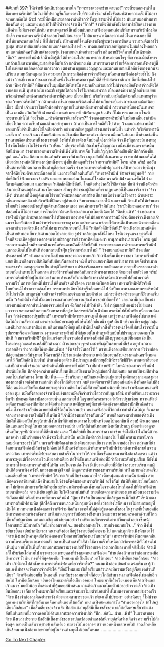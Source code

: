 ##บทที่ 897: ให้เจ้าหนีก่อนสิบช่วงลมหายใจ
“เทพราชาดวงตาซ้าย ตายซะ!”
กระบี่ระลอกเงาดำในมือเทพราตรีทมิฬ ในวินาทีที่ปรากฏขึ้นก็แทงตรงไปที่จ้าวเฟิงซึ่งกำลังนั่งขัดสมาธิด้วยความเร็วที่ไม่อาจจะหลบหลีกได้
ฉัวะ!
กระบี่ที่เหมือนระลอกเงาดำเกินกว่าชั้นรูปธรรมทั่วไปไปแล้ว มันแทบมองข้ามการป้องกันต่างๆ และแทงทะลุเข้าไปที่หัวใจของจ้าวเฟิง
“อ๊าก!”
จ้าวเฟิงที่กำลังนั่งขัดสมาธิาฝึกตนร่างกายแข็งค้าง ไม่มีแรงจะโต้กลับ
ภาพเหตุการณ์นี้เหมือนกับหนานเฟิงอ๋องตอนก่อนนี้ที่เทพราตรีทมิฬลงมือสำเร็จ
เพราะเทพราตรีทมิฬจะลอบโจมตีก่อน ระยะที่ใกล้มากขนาดนี้และความเร็วในการลงกระบี่ก็ทำให้ยากจะหลบหลีกได้
ยิ่งไปกว่านั้น
เป้าหมายที่โดนสังหารยังอยู่ระหว่างการฝึกตน รวบรวมจิตเอาไว้สูงสุด ประสาทสัมผัสที่มีต่อภายนอกจึงลดลงไป
พรึ่บ~
บาดแผลบริเวณอกที่ถูกแทงไม่มีเลือดไหลออกมา แต่กลับเกิดควันสีเทาดำลอยกรุ่น ร่างกายเน่าเฟะอย่างรวดเร็ว กลิ่นอายชีวิตก็หายไปในฉับพลัน
“หืม?”
เทพราตรีทมิฬเลิกคิ้วเมื่อรู้สึกได้ถึงความไม่ชอบมาพากล
เป้าหมายคนใดๆ ที่เขาจะลงมือสังหาร เขาล้วนสืบเสาะหาข้อมูลมาอย่างเต็มที่แล้ว
ยกตัวอย่างเช่น
เทพราชาดวงตาซ้ายที่ต้องการลอบสังหารผู้นี้ ไม่ใช่เพียงสายเลือดดวงตาแกร่งกล้า แต่ยังชำนาญแขนงวิญญาณ และแก่นแท้กายเนื้อก็แข็งแกร่งเกินจะเปรียบ
ตามหลักเหตุผลแล้ว ความยากในการลงมือสังหารจ้าวเฟิงอยู่เหนือหนานเฟิงอ๋องด้วยซ้ำไป
ถึงแม้ว่า ‘กระบี่เงานภา’ ของเขาจะเป็นหนึ่งในเจ็ดมรดกอาวุธศักดิ์สิทธิ์ศาสตร์เงาสังหาร อีกทั้งยังแฝงไปด้วย ‘พิษวารีทมิฬ’ ที่มีเฉพาะในมุมมืดทมิฬเท่านั้น ตามหลักแล้วแปลว่าไม่น่าจะลงมือสังหารจ้าวเฟิงได้ง่ายดายเช่นนี้
ฟุ่บ!
และในขณะที่เขารู้สึกได้ถึงอะไรที่ไม่ชอบมาพากล เบื้องหลังก็ปรากฏไอเย็นยะเยียบพร้อมด้วยคลื่นพลังศาสตร์เงาสังหารที่คุ้นเคย
เมี้ยว เมี้ยว!
กริชที่ราวกับเงามืดมิดด้ามหนึ่งแทงทะลุร่างของ ‘เทพราตรีทมิฬ’ จากด้านหลัง
กลิ่นอายของกริชเล่มนั้นไม่ต่างกับกระบี่เงานภาของเขาแม้แต่น้อย
เมี้ยว เมี้ยว!
เจ้าแมวขโมยตัวน้อยปรากฏกายขึ้นด้านหลังเทพราตรีทมิฬ กระบวนท่านี้ของมันแทบจะเป็นเวลาเดียวกันกับที่อีกฝ่ายลงมือ
ขอแค่เทพราตรีทมิฬแทงถูกจ้าวเฟิง ก็ไม่อาจจะหลบการโจมตีกระบวนท่านี้ได้
“อะไรกัน…กริชจักรพรรดิเงาสังหาร?”
ร่างของเทพราตรีทมิฬที่เหมือนคลื่นเงาดำบิดเบี้ยวไปมา ความเจ็บปวดแผ่ซ่านอย่างรุนแรง
ถ้าหากเป็นการโจมตีทั่วไป ด้วย ‘ร่างแยกแปดเงาทมิฬ’ ของเขาก็ไม่จำเป็นต้องใส่ใจเสียด้วยซ้ำ อย่างมากก็แค่สูญเสียร่างแยกร่างหนึ่งไป
แต่ทว่า
‘กริชจักรพรรดิเงาสังหาร’ ของเจ้าแมวขโมยตัวน้อยและวิธีลงมือเป็นศาสตร์เงาสังหารเหมือนกันกับเขา ซึ่งส่งผลข่มพื้นฐานสายเลือดประเภทนี้ของเขาพอดี
สิ่งที่ทำให้เขาต้องเจ็บปวดใจยิ่งกว่าคือ จ้าวเฟิงที่ถูกกระบี่แทงทะลุไป เห็นได้ชัดว่าไม่ใช่ร่างจริง
“เปรี๊ยะ!”
เสียงร้องดังกึกก้องในชั้นวิญญาณ เหมือนมีด่านเคราะห์หมื่นอัสนีผ่าลงมา
ร่างกายของเทพราตรีทมิฬเพิ่งได้รับบาดเจ็บ ในชั้นวิญญาณก็เกิดเสียงอึกทึกกึกก้องขึ้น
ตูม!
และในวินาทีต่อมา แก่นแท้พลังรุนแรงที่น่ากลัวราวภูผาอัสนีก็ปะทะลงบนร่าง
ตาเปล่ามองเห็นได้เพียงลำแสงหมัดสีฟ้าทองกลุ่มหนึ่งพวยพุ่งขึ้นปกคลุมทั่วร่าง ‘เทพราตรีทมิฬ’
โครม ครืน ครืน!
หออันเป็นสถานที่ฝึกตนกลายเป็นเถ้าธุลีอย่างรวดเร็ว
ร่างของเทพราตรีทมิฬถูกเงาร่างสีฟ้าทองวาววับซึ่งพุ่งจากใต้ดินโจมตีจนกระเด็นออกไป และกระอักเลือดในทันที
“เทพราตรีทมิฬ ข้ารอเจ้าอยู่พอดี!”
กายศักดิ์สิทธิ์สีฟ้าทองของจ้าวเฟิงขยายออกหลายส่วน ในขณะที่โจมตีเทพราตรีทมิฬจนกระเด็นไป ร่างก็ตามติดเหมือนเงา และสำแดง ‘หมัดศักดิ์สิทธิ์อัสนี’ โจมตีอย่างบ้าคลั่งไร้ขีดจำกัด
ที่แท้
จ้าวเฟิงตัวจริงเร้นกายฝึกตนอยู่ด้านล่างมาโดยตลอด ส่วนรูปร่างของผู้ฝึกตนที่ปรากฏบนหอก็เป็นของจริง
ทว่า ‘จ้าวเฟิง’ ตัวปลอมที่นั่งอยู่ด้านบนใช้รากบัวหิมะหลอมกายาสร้างเป็นกายเนื้อร่างหนึ่งชั่วคราว
ด้วยเพราะกลิ่นอายสอดคล้องกับจ้าวเฟิงที่ฝึกตนอยู่ด้านล่าง จึงยากจะมองออกได้
นอกจากนี้
จ้าวเฟิงยังให้เจ้าแมวขโมยตัวน้อยคอยเฝ้าอยู่ที่มุมด้านหลังของตนเอง
ขอแค่เทพราตรีทมิฬแทง ‘รากบัวหิมะหลอมกายา’ ร่างปลอมนั้น ก็ไม่อาจหลบการโจมตีจากด้านหลังของเจ้าแมวขโมยตัวน้อยได้
“ติดกับแล้ว!”
ร่างของเทพราตรีทมิฬถูกปะทะจนลอยออกไป ตัวของเขาเองบาดเจ็บไม่น้อยจากการร่วมมือโจมตีของจ้าวเฟิงและเจ้าแมวขโมยตัวน้อย
ถึงแม้ว่าท่าร่างของเขาจะสูงส่งและประหลาด แต่ภายใต้การเล็งเป้าหมายด้วยสายเลือดดวงตาซ้ายของจ้าวเฟิง กลับไม่สามารถเร้นกายหนีไปได้
“หมัดศักดิ์สิทธิ์อัสนี!”
จ้าวเฟิงส่งแสงหมัดซึ่งเป็นสายฟ้าทองเกี่ยวประสานออกไปหลายสาย รูปร่างคล้ายภูผาอัสนีโลหะ โชติช่วงรุนแรง ทุกครั้งที่โจมตีจะระเบิดอยู่กลางอากาศพร้อมปรากฏการณ์ราวอาทิตย์แผดเผา อานุภาพช่างน่าสะพรึง
โครม ตูม!
จากการกดดันโจมตีของเพลิงมารโลหิตและหมัดศักดิ์สิทธิ์อัสนี ร่างกายระลอกเงาดำของเทพราตรีทมิฬแตกละเอียดไปในทันที ก่อนกลายเป็นฝุ่นธุลีจากเพลิงเผาไหม้
“ ‘ร่างแยกแปดเงาทมิฬ’ ช่างแปลกประหลาดนัก!”
ท่ามกลางการเล็งเป้าหมายของดวงตาเทพเจ้า จ้าวเฟิงเห็นเพียงร่างของ ‘เทพราตรีทมิฬ’ แยกเป็นเงาเลือนรางสีดำมืดที่ทับซ้อนกันสองร่าง
หนึ่งในร่างแยกเงามืดแบกรับอาการบาดเจ็บส่วนมากของร่างจริง และสูญสลายเป็นเถ้าธุลีในพริบตา
แต่ร่างจริงของเขาแยกตัวออกมา กลายเป็นระลอกเงาดำสายหนึ่งเร้นหายไปในอากาศ ด้วยวิธีการที่คล้ายคลึงกับการอำพรางกายของเจ้าแมวขโมยตัวน้อย
พรึ่บ!
เทพราตรีทมิฬที่อยู่ในสภาวะเร้นกาย ด้านหลังยังกางปีกค้างคาวสีดำสนิทแล้วหายไปกับม่านราตรี ความเร็วในการหลีกหนีไปชวนให้ตื่นกลัวจนถึงขีดสุด
เวลาแค่พริบตาเดียว
เทพราตรีทมิฬตัวจริงก็โบยบินหนีไปจากจวนอ๋องโหว
กระบวนท่าเดียวไม่สำเร็จก็ถอยหนีไป นี่เป็นแนวทางของเทพราตรีทมิฬ
ยิ่งไปกว่านั้น เขาถูกซุ่มโจมตีจากจ้าวเฟิงและเจ้าแมวขโมยตัวน้อย แม้กระทั่งร่างจริงของเขาก็ยังบาดเจ็บหนัก
“เจ้าชาติชั่ว คิดไม่ถึงเลยว่าจะกล้ามาเหยียบจวนอ๋องโหวของข้าอีกครั้ง!”
และเวลานี้เอง เสียงน่าเกรงขามดังมาจากส่วนลึกของจวนอ๋องโหว ดังกึกก้องไปทั่วฟ้าดิน
วิ้ง!
กลุ่มแสงสีทองม่วงโปร่งแสงแวววาว หอบเอากลิ่นอายพลังมหาศาลที่อยู่เหนือสรรพชีวิตในฟ้าดินแทรกซึมไปทั้งผืนฟ้าเหนือจวนอ๋องโหว
“กำลังรบของปฐมเซียน!”
เทพราตรีทมิฬตระหนกจนพูดไม่ออก เขารู้ว่าหนานเฟิงอ๋องไม่ตาย แต่คิดไม่ถึงว่าพลังความสามารถของอีกฝ่ายจะอยู่เหนือขึ้นไปอีกขั้นหนึ่ง
ตูม!
ผืนฟ้าบริเวณที่เขาอยู่ถูกกลุ่มแสงสีม่วงทองแทรกซึมผ่าน กลิ่นอายพลังที่อยู่เหนือฟ้าดินโจมตีทุกสิ่งที่ขวางหน้าโดยไม่สนใจว่าจะเป็นรูปธรรมหรือดวงวิญญาณ
เงาของเทพราตรีทมิฬที่ซ่อนอยู่ในม่านราตรีถูกบีบให้ปรากฏกายออกมาในทันที
“เทพราตรีทมิฬ!”
ผู้แข็งแกร่งภายในจวนอ๋องโหวต่างสัมผัสได้ถึงบุรุษอมนุษย์ที่ผอมแห้งเป็นโครงกระดูกและด้านหลังมีปีกค้างคาว
ผิวนอกของบุรุษต่างเผ่าพันธุ์เป็นลายหนังสีเข้ม อยู่ท่ามกลางระลอกสีดำ ร่างกายบิดโค้งเหมือนดั่งเงา
“รั้งเจ้าชั่วนั่นเอาไว้!”
หนานเฟิงอ๋องเหยียบอากาศ ทั่วร่างปลดปล่อยกลุ่มแสงสีม่วงทอง ให้ความรู้สึกโปร่งแสงส่องประกาย แต่กลิ่นอายพลังบนร่างกดดันคนทั้งหมดเอาไว้
วิชาปีกอัสนีโบยบิน!
ด้านหลังของจ้าวเฟิงปรากฏแสงปีกวายุอัสนีที่ราวกับมีชีวิต ลากเศษเสี้ยวเงาแสงปีกสายหนึ่งข้ามอากาศฟาดฟันไปที่เทพราตรีทมิฬ
“เงาปีกทำลายฟ้า!”
ใบหน้าของเทพราตรีทมิฬประดับยิ้มเย็น ปีกค้างคาวด้านหลังเปลี่ยนเป็นเงาปีกขนาดใหญ่แผ่ออกไปแปดสาย กลายเป็นคมปีกฟาดออกไปแปดทิศทาง
โครม ฟึ่บ ฟึ่บ——
ชั่วพริบตา คมเปีกขนาดใหญ่แปดสายโจมตีทะลวงกลุ่มแสงม่วงทองกลางฟ้า พลังอำนาจแก่กล้า เกือบใกล้เคียงการโจมตีของจักรพรรดิชั้นยอดทั้งแปด
สิ่งที่คาดคิดไม่ถึงก็คือ
คมมีดเงาปีกทั้งแปดสายประดุจมีความคิด ในนั้นมีสี่สายเป็นอย่างน้อยที่ปะทะจ้าวเฟิงและหนานเฟิงอ๋อง
ตูม!
หมัดทั้งสองของจ้าวเฟิงเปล่งแสงหมัดเจิดจ้าสว่างไสวราวกับภูผาอัสนี อาทิตย์ร้อนแรงทะลวงขึ้นฟ้า ปะทะคมมีดเงาปีกสองสายนั้นแตกสลายไป
ในฐานะที่ครอบครองกำลังรบปฐมเซียน หนานเฟิงอ๋องจัดการคมมีดเงาปีกทั้งสองได้อย่างง่ายดาย
แต่ปัญหาอยู่ที่เขายังต้องกังวลคมมีดเงาปีกที่เหลือส่วนหนึ่ง ซึ่งจะสร้างภัยอันตรายต่อสิ่งมีชีวิตอื่นในจวนอ๋อง
หนานเฟิงอ๋องที่วิตกกังวลทำสิ่งใดไม่ถูก จึงพลาดจากเงาของเทพราตรีทมิฬไปในทันที
“เจ้านี่มีร่างแยกกี่ร่างกันแน่?”
สายเลือดดวงตาซ้ายของจ้าวเฟิงสัมผัสได้ถึงเงาปีกใหญ่ยักษ์หนึ่งในนั้นที่ข้ามผ่านอากาศโบยบินหนีออกไปนอกพื้นที่
สวบ!
ด้านนอกของดินแดนเกาะใหญ่ ในทะเลหมอกความว่างเปล่า
เงาปีกสีดำสนิทสายหนึ่งพลันปรากฏ เมื่อเพ่งมองดูจะเห็นเป็นบุรุษปีกค้างคาวที่มีสีหน้าอ่อนแรง
“ไม่เสียทีที่เป็นเทพราชาดวงตาซ้าย คิดไม่ถึงว่าในวันนี้ข้าจะพลาดท่า แต่ฝันร้ายของเจ้าเพิ่งจะเริ่มขึ้นเท่านั้น คนในขั้นต่ำกว่าเซียนลงไป ไม่มีใครสามารถหนีจากลอบสังหารของข้าได้”
เทพราตรีทมิฬมองด้านล่างด้วยสายตาเย็นชา
ภายในจวนอ๋องโหว กลุ่มคนที่นำโดยหนานเฟิงอ๋องมีสีหน้าดูไม่ค่อยได้
นี่เป็นครั้งที่สองแล้วที่เทพราตรีทมิฬเข้ามาสังหารถึงภายในจวน
คราวก่อน เทพราตรีทมิฬประสบความสำเร็จในการทำให้การเลื่อนขั้นของหนานเฟิงอ๋องล้มเหลว
แต่ว่า หากจะพูดแต่เรื่องความเร็วเพียงอย่างเดียว ต่อให้เป็นหนานเฟิงอ๋องที่มีกำลังรบระดับปฐมเซียน ก็ยังไม่สามารถไล่ตามเทพราตรีทมิฬได้ทัน
ภายในจวนอ๋องโหว มีเพียงคนเดียวที่มีสีหน้าสงบราบเรียบ
คนผู้นั้นก็คือจ้าวเฟิง
ครั้งนี้ เขาวางแผนซุ่มโจมตี ดึงดูดการสังหารของเทพราตรีทมิฬ ทำให้ฝ่ายหลังบาดเจ็บและเสียเปรียบ
“เทพราตรีทมิฬ ให้เวลาเจ้าหนีสิบช่วงลมหายใจ”
เด็กหนุ่มผมม่วงคนนั้นสงบนิ่ง สายเลือดดวงตาซ้ายกลับเล็งเป้าหมายไปที่ร่างดั้งเดิมของเทพราตรีทมิฬ
อะไรกัน!
ทันทีที่เอ่ยประโยคนี้ออกมา ไม่เพียงแต่เทพราตรีทมิฬจะสั่นสะท้าน แม้กระทั่งคนทั้งหมดในจวนอ๋องโหวก็มองไปที่จ้าวเฟิงด้วยสายตาตื่นตะลึง
จ้าวเฟิงยืนอยู่ที่เดิม ไม่ได้ไล่ตามไปทันที
สายเลือดดวงตาซ้ายของเขาเหมือนมองข้ามขีดจำกัดของมิติ ตรึงเป้าหมายที่เทพราตรีทมิฬ
“ผู้เยาว์! เจ้าเป็นคนแรกที่กล้าพูดเช่นนี้กับข้า!”
สีหน้าของเทพราตรีทมิฬอำมหิต รู้สึกได้ถึงความหนาวเหน็บกลุ่มหนึ่ง
แต่ไม่ว่าอย่างไรก็ตาม เขาไม่สามารถอยู่ที่เดิมได้
หากหนานเฟิงอ๋องและจ้าวเฟิงร่วมมือกัน เขาจะไม่ใช่คู่ต่อสู้ของคนทั้งสอง
ในฐานะที่เป็นยอดมือสังหารของศาสตร์เงาสังหาร เขาไม่ชำนาญการรับมืออย่างซึ่งหน้า
ถึงแม้ว่าเขาครอบครองกำลังรบที่ใกล้เคียงกับปฐมเซียน แต่หากเผชิญหน้ากับคนอย่างจ้าวเฟิงและจักรพรรดิมารเสวียนหลัวอย่างซึ่งหน้า โอกาสชนะไม่มีมากนัก
“หนึ่งช่วงลมหายใจ…สองช่วงลมหายใจ…สามช่วงลมหายใจ…”
จ้าวเฟิงไม่ขยับเขยื้อน เอ่ยปากนับเวลา
หนานเฟิงอ๋องที่อยู่ข้างกายฮึดฮัดจะตามไป แต่กลับถูกจ้าวเฟิงห้ามเอาไว้
“จ้าวเฟิง! ขอให้คำพูดยโสโอหังของเจ้าไม่กลายเป็นเรื่องน่าขันแล้วกัน”
เทพราตรีทมิฬ ฝืนสะกดกลั้นความโกรธเกรี้ยวและหวาดกลัว กลายเป็นลำแสงปีกสีดำ ใช้ความเร็วที่เหนือกว่าจักรพรรดิทั่วไปจนไม่เห็นฝุ่น หายไปในพื้นที่ภายนอกทะเลความว่างเปล่าที่ไร้ขอบเขต
ช่วงเวลาสิบลมหายใจยังไม่ถึง จ้าวเฟิงก็ไม่รีบร้อนไล่ตามไป
แววตาของเขาหยุดลงที่ร่างของหนานเฟิงอ๋อง
“ท่านอ๋อง ถ้าหากว่าต้องการลงมือสังหารเจ้าชั่วนั่น ทางที่ดีที่สุดต้องยืม ‘ไหมเมฆาผีเสื้อเซียน’ มาใช้หน่อย” จ้าวเฟิงยิ้มแย้มเล็กน้อย
“จ้าวเฟิง เจ้าคิดจะไปล่าสังหารเทพราตรีทมิฬคนเดียวจริงหรือ?”
หนานเฟิงอ๋องเอ่ยอย่างเคร่งขรึม
เขารู้ว่าตนเองไม่อาจจะขัดขวางจ้าวเฟิงได้
“เมื่อมีไหมเมฆาผีเสื้อเซียนแล้วน่าจะมีความหวังอยู่เจ็ดแปดส่วนทีเดียว” จ้าวเฟิงเอ่ยอมยิ้ม
ในตอนนี้ เวลาสิบช่วงลมหายใจก็ค่อยๆ ใกล้เข้ามา
หนานเฟิงอ๋องไม่สงสัยอีกต่อไป โบกมือเล็กน้อย หยิบเอาไหมเมฆาผีเสื้อเซียนออกมา
ไหมเมฆาผีเสื้อเซียนมองเห็นจ้าวเฟิงและเจ้าแมวขโมยตัวน้อย ก็แสดงท่าทีคุ้นเคยสนิทสนม เกาะติดเจ้าแมวขโมยตัวน้อยอย่างรวดเร็ว
จ้าวเฟิงยื่นมืออกมา เก็บเอาไหมเมฆาผีเสื้อเซียนและเจ้าแมวขโมยตัวน้อยเข้าไปในมนตราอากาศอย่างรวดเร็ว
“จ้าวเฟิง เจ้าต้องลงมืออย่างระวัง ด้วยความสามารถของเจ้า เพียงแค่ไม่ประมาท อย่างน้อยๆ ก็ไม่น่าจะถูกเทพราตรีทมิฬที่กำลังบาดเจ็บคนนั้นตอบโต้กลับ”
หนานเฟิงอ๋องเอ่ยกำชับ
“ท่านอ๋องวางใจ ข้าไปครู่เดียวก็กลับมา”
เมื่อสิ้นเสียงของจ้าวเฟิง ปีกลำแสงวายุอัสนีเบื้องหลังของเขาก็สะบัดเศษเสี้ยวลำแสงอัสนีเส้นสายหนึ่งกวาดออกไปด้านนอกทะเลความว่างเปล่า
“ปีก…อัสนี…ผ่าน…ฟ้า!”
ในแววตาของจ้าวเฟิงเปล่งประกาย ปีกอัสนีเบื้องหลังของเขาปลดปล่อยลำแสงอัสนีวายุอัสนีสว่างเจิดจ้า ความเร็วไปถึงขีดสุด กลายเป็นเส้นวายุสายฟ้าเส้นเดียว ทะลวงไปในอากาศ สว่างแวบหนึ่งและหายไป!
รวดเร็วเหลือเกิน!
หนานเฟิงอ๋องและพวกที่อยู่ในจวนต่างพูดไม่ออกกันหมด
………………………….


[Go To Next Chapter]( ./135.md)